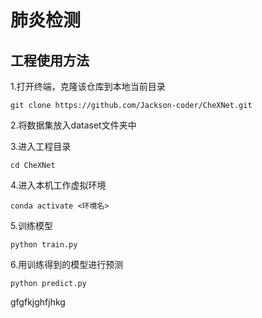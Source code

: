 # 肺炎检测

## 工程使用方法
1.打开终端，克隆该仓库到本地当前目录

```
git clone https://github.com/Jackson-coder/CheXNet.git
```
2.将数据集放入dataset文件夹中

3.进入工程目录
```
cd CheXNet
```
4.进入本机工作虚拟环境
```
conda activate <环境名>
```
5.训练模型
```
python train.py
```
6.用训练得到的模型进行预测
```
python predict.py
```


gfgfkjghfjhkg
